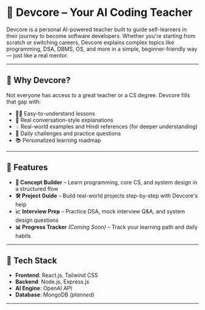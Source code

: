 # 🧠 Devcore – Your AI Coding Teacher

Devcore is a personal AI-powered teacher built to guide self-learners in their journey to become software developers. Whether you're starting from scratch or switching careers, Devcore explains complex topics like programming, DSA, DBMS, OS, and more in a simple, beginner-friendly way — just like a real mentor.

---

## 🎯 Why Devcore?

Not everyone has access to a great teacher or a CS degree. Devcore fills that gap with:

- 👨‍🏫 Easy-to-understand lessons  
- 💬 Real conversation-style explanations  
- 💡 Real-world examples and Hindi references (for deeper understanding)  
- 🧪 Daily challenges and practice questions  
- 📚 Personalized learning roadmap

---

## 🚀 Features

- **📘 Concept Builder** – Learn programming, core CS, and system design in a structured flow  
- **🛠 Project Guide** – Build real-world projects step-by-step with Devcore's help  
- **📈 Interview Prep** – Practice DSA, mock interview Q&A, and system design questions  
- **📊 Progress Tracker** *(Coming Soon)* – Track your learning path and daily habits  

---

## 🧰 Tech Stack

- **Frontend**: React.js, Tailwind CSS  
- **Backend**: Node.js, Express.js  
- **AI Engine**: OpenAI API  
- **Database**: MongoDB *(planned)*

---
